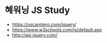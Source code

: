 # 혜워닝 JS Study
* https://oscarotero.com/jquery/
* https://www.w3schools.com/js/default.asp
* http://api.jquery.com/